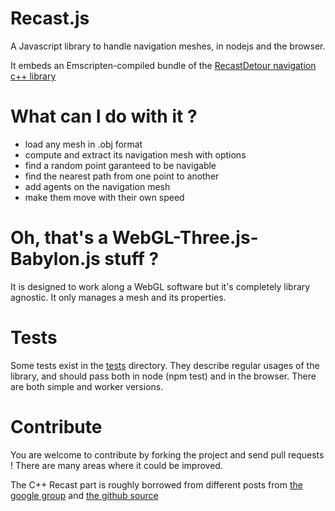 Recast.js
=========

A Javascript library to handle navigation meshes, in nodejs and the browser.

It embeds an Emscripten-compiled bundle of the [RecastDetour navigation c++ library](https://github.com/memononen/recastnavigation)

What can I do with it ?
=========

* load any mesh in .obj format
* compute and extract its navigation mesh with options
* find a random point garanteed to be navigable
* find the nearest path from one point to another
* add agents on the navigation mesh
* make them move with their own speed

Oh, that's a WebGL-Three.js-Babylon.js stuff ?
=========

It is designed to work along a WebGL software but it's completely library agnostic.
It only manages a mesh and its properties.

Tests
=========

Some tests exist in the [tests](https://github.com/vincent/recast.js) directory.
They describe regular usages of the library, and should pass both in node (npm test) and in the browser.
There are both simple and worker versions. 

Contribute
=========

You are welcome to contribute by forking the project and send pull requests !
There are many areas where it could be improved.

The C++ Recast part is roughly borrowed from different posts from [the google group](https://groups.google.com/forum/#!forum/recastnavigation) and [the github source](https://github.com/memononen/recastnavigation)
